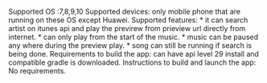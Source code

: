 Supported OS :7,8,9,10 Supported devices: only mobile phone that are
running on these OS except Huawei. Supported features: \* it can search
artist on itunes api and play the previrew from prieview url directly
from internet. \* can only play from the start of the music. \* music
can be paused any where during the preview play. \* song can still be
running if search is being done. Requirements to build the app: can have
api level 29 install and compatible gradle is downloaded. Instructions
to build and launch the app: No requirements.

